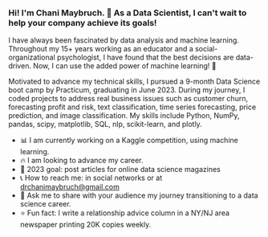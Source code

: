 ### Hi! I'm Chani Maybruch. :wave: As a Data Scientist, I can't wait to help your company achieve its goals!

I have always been fascinated by data analysis and machine learning. Throughout my 15+ years working as an educator and a social-organizational psychologist, I have found that the best decisions are data-driven.  Now, I can use the added power of machine learning! :muscle:

Motivated to advance my technical skills, I pursued a 9-month Data Science boot camp by Practicum, graduating in June 2023. During my journey, I coded projects to address real business issues such as customer churn, forecasting profit and risk, text classification, time series forecasting, price prediction, and image classification. My skills include Python, NumPy, pandas, scipy, matplotlib, SQL, nlp, scikit-learn, and plotly.


 - :bar_chart: I am currently working on a Kaggle competition, using machine learning.
 - :fire: I am looking to advance my career.
 - :star2: 2023 goal: post articles for online data science magazines
 - :telephone_receiver: How to reach me: in social networks or at drchanimaybruch@gmail.com
 - :speech_balloon: Ask me to share with your audience my journey transitioning to a data science career.
 - :star: Fun fact: I write a relationship advice column in a NY/NJ area newspaper printing 20K copies weekly.


